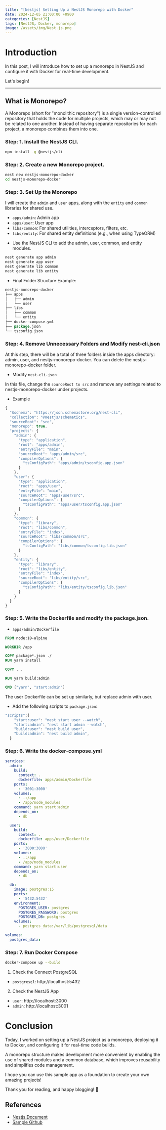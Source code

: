 ```yaml
---
title: "[Nestjs] Setting Up a NestJS Monorepo with Docker"
date: 2024-12-05 21:00:00 +0900
categories: [NestJS]
tags: [NestJS, Docker, monorepo]
image: /assets/img/Nest.js.png
---
```



# Introduction

In this post, I will introduce how to set up a monorepo in NestJS and configure it with Docker for real-time development.
<!-- In this post, nestjs에서 monorepo 세팅하는 방법과 도커에 올려서 실시간 작업 하는 방법에 대해서 소개하겠습니다. -->

Let's begin!

---

## What is Monorepo?

A Monorepo (short for "monolithic repository") is a single version-controlled repository that holds the code for multiple projects,
which may or may not be related to one another. 
Instead of having separate repositories for each project, a monorepo combines them into one.


### Step: 1. Install the NestJS CLI.

```bash
npm install -g @nestjs/cli
```

### Step: 2. Create a new Monorepo project.

```bash
nest new nestjs-monorepo-docker
cd nestjs-monorepo-docker
```

### Step: 3. Set Up the Monorepo

I will create the `admin` and `user` apps, along with the `entity` and `common` libraries for shared use.
<!-- 저는 admin과 user앱을 만들고 같이 사용할 entity, common 을 추가 하겠습니다. -->

- `apps/admin`: Admin app
- `apps/user`: User app
- `libs/common`: For shared utilities, interceptors, filters, etc.
- `libs/entity`: For shared entity definitions (e.g., when using TypeORM)

<!-- - `apps/admin` : 어드민 앱
- `apps/user` : 유저 앱
- `libs/common`: 공통 유틸, 인터셉터, 필터 등 작성
- `libs/entity`: 공통 Entity 정의 (예: typeorm 사용 시) -->

- Use the NestJS CLI to add the admin, user, common, and entity modules.
```bash
nest generate app admin
nest generate app user
nest generate lib common
nest generate lib entity
```

- Final Folder Structure Example:
```go
nestjs-monorepo-docker
├── apps
│   ├── admin    
│   └── user
├── libs
│   ├── common
│   └── entity
├── docker-compose.yml
├── package.json
└── tsconfig.json
```

### Step: 4. Remove Unnecessary Folders and Modify nest-cli.json

At this step, there will be a total of three folders inside the apps directory: admin, user, and nestjs-monorepo-docker. You can delete the nestjs-monorepo-docker folder.

- Modify `nest-cli.json`

In this file, change the `sourceRoot to src` and remove any settings related to nestjs-monorepo-docker under projects.

<!-- 이 스텝까지오면 apps 안에 폴더가 총 3개가 될 것입니다.
admin, user, nestjs-monorepo-docker 폴더가 존재 할텐데 
nestjs-monorepo-docker는 지워주시면 됩니다.

- `nest-cli.json` 수정

위 파일에서 sourceRoot는 src로 변경해주고 projects의 nestjs-monorepo-docker 관련 설정들은 지워주시면 됩니다. -->

- Example

```typescript
{
  "$schema": "https://json.schemastore.org/nest-cli",
  "collection": "@nestjs/schematics",
  "sourceRoot": "src",
  "monorepo": true,
  "projects": {
    "admin": {
      "type": "application",
      "root": "apps/admin",
      "entryFile": "main",
      "sourceRoot": "apps/admin/src",
      "compilerOptions": {
        "tsConfigPath": "apps/admin/tsconfig.app.json"
      }
    },
    "user": {
      "type": "application",
      "root": "apps/user",
      "entryFile": "main",
      "sourceRoot": "apps/user/src",
      "compilerOptions": {
        "tsConfigPath": "apps/user/tsconfig.app.json"
      }
    },
    "common": {
      "type": "library",
      "root": "libs/common",
      "entryFile": "index",
      "sourceRoot": "libs/common/src",
      "compilerOptions": {
        "tsConfigPath": "libs/common/tsconfig.lib.json"
      }
    },
    "entity": {
      "type": "library",
      "root": "libs/entity",
      "entryFile": "index",
      "sourceRoot": "libs/entity/src",
      "compilerOptions": {
        "tsConfigPath": "libs/entity/tsconfig.lib.json"
      }
    }
  }
}
```

### Step: 5. Write the Dockerfile and modify the package.json.

- `apps/admin/Dockerfile`

```dockerfile
FROM node:18-alpine

WORKDIR /app

COPY package*.json ./
RUN yarn install

COPY . .

RUN yarn build:admin

CMD ["yarn", "start:admin"]
```
The user Dockerfile can be set up similarly, but replace admin with user.
<!-- 유저 Dockerfile은 위와 같이하고 admin을 user로 변경 해주시면 됩니다. -->


- Add the following scripts to `package.json`:

```typescript
"scripts":{
    "start:user": "nest start user --watch",
    "start:admin": "nest start admin --watch",
    "build:user": "nest build user",
    "build:admin": "nest build admin",
  }
```

### Step: 6. Write the docker-compose.yml 

```yml
services:
  admin:
    build:
      context: .
      dockerfile: apps/admin/Dockerfile
    ports:
      - '3001:3000'
    volumes:
      - .:/app
      - /app/node_modules
    command: yarn start:admin
    depends_on:
      - db

  user:
    build:
      context: .
      dockerfile: apps/user/Dockerfile
    ports:
      - '3000:3000'
    volumes:
      - .:/app
      - /app/node_modules
    command: yarn start:user
    depends_on:
      - db

  db:
    image: postgres:15
    ports:
      - '5432:5432'
    environment:
      POSTGRES_USER: postgres
      POSTGRES_PASSWORD: postgres
      POSTGRES_DB: postgres
    volumes:
      - postgres_data:/var/lib/postgresql/data

volumes:
  postgres_data:

```

### Step: 7. Run Docker Compose

```bash
docker-compose up --build
```

1. Check the Connect PostgreSQL
- `postgresql`: http://localhost:5432
2. Check the NestJS App
- `user`: http://localhost:3000
- `admin`: http://localhost:3001



# Conclusion


Today, I worked on setting up a NestJS project as a monorepo, deploying it to Docker, and configuring it for real-time code builds.

A monorepo structure makes development more convenient by enabling the use of shared modules and a common database, which improves reusability and simplifies code management.

I hope you can use this sample app as a foundation to create your own amazing projects!

<!-- 오늘은 nestjs 프로젝트를 monorepo로 구성하고 docker에 올리고 실시간 코드 빌드를 위한 설정들을 해봤습니다.
모노레포는 공동 모듈, 공동 DB를 사용함으로써 재사용성을 높이고 코드 관리를 용이하게 해주는 점이 개발하는데 있어서 편리하게 해주는것 같습니다.
이 샘플 앱을 가지고 여러분만의 프로젝트를 잘 만드시길 바라겠습니다. -->

Thank you for reading, and happy blogging! 🚀

## References

- [Nestjs Document](https://docs.nestjs.com/cli/monorepo)
- [Sample Github](https://github.com/hoonapps/sample-nestjs-monorepo-docker)


